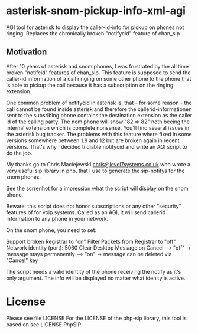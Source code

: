 # asterisk-snom-pickup-info-xml-agi
AGI tool for asterisk to display the caller-id-info for pickup on phones not ringing. Replaces the chronically broken "notifycid" feature of chan_sip

## Motivation
After 10 years of asterisk and snom phones, I was frustrated by the all time broken "notifcid" features of chan_sip.
This feature is supposed to send the caller-id information of a call ringing on some other phone
to the phone that is able to pickup the call because it has a subscription on the ringing extension.

One common problem of notifycid in asterisk is, that - for some reason - the call cannot be found inside
asterisk and therefore the callerid-informationen sent to the subsribing phone contains the destination
extension as the caller id of the calling party. The nom phone will show "82 => 82" noth beeing
the internal extension which is complete nonsense.
You'll find several issues in the asterisk bug tracker.
The problems with this feature where fixed in some versions somewhere between 1.8 and 12 but are broken
again in recent versions.
That's why I decided ti diable notifycid and write an AGI script to do the job.

My thanks go to Chris Maciejewski <chris@level7systems.co.uk> who wrote a very useful sip library in php,
that I use to generate the sip-notifys for the snom phones.

See the scrrenhot for a impression what the script will display on the snom phone.

Beware: this script does not honor subscriptions or any other "security" features of for voip systems.
Called as an AGI, it will send callerid information to any phone in your network.

On the snom phone, you need to set:

Support broken Registrar to "on"
Filter Packets from Registrar to "off"
Network identity (port): 5060
Clear Desktop Message on Cancel --> "off" -> message stays permanently --> "on" -> message can be deleted via "Cancel" key

The script needs a valid identity of the phone receiving the notify as it's only argument.
The info will be displayed no matter what idenity is active.

# License
Please see file LICENSE
For the LICENSE of the php-sip library, this tool is based on see LICENSE.PhpSIP
